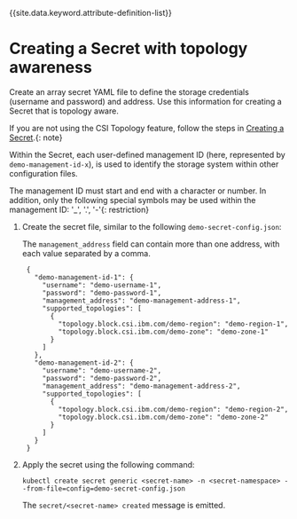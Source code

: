 
{{site.data.keyword.attribute-definition-list}}

# Creating a Secret with topology awareness

Create an array secret YAML file to define the storage credentials (username and password) and address. Use this information for creating a Secret that is topology aware.

If you are not using the CSI Topology feature, follow the steps in [Creating a Secret](creating_secret.md).{: note}

Within the Secret, each user-defined management ID (here, represented by `demo-management-id-x`), is used to identify the storage system within other configuration files.

The management ID must start and end with a character or number. In addition, only the following special symbols may be used within the management ID: '\_', '.', '-'{: restriction}

1. Create the secret file, similar to the following `demo-secret-config.json`:

    The `management_address` field can contain more than one address, with each value separated by a comma.

        {
          "demo-management-id-1": {
            "username": "demo-username-1",
            "password": "demo-password-1",
            "management_address": "demo-management-address-1",
            "supported_topologies": [
              {
                "topology.block.csi.ibm.com/demo-region": "demo-region-1",
                "topology.block.csi.ibm.com/demo-zone": "demo-zone-1"
              }
            ]
          },
          "demo-management-id-2": {
            "username": "demo-username-2",
            "password": "demo-password-2",
            "management_address": "demo-management-address-2",
            "supported_topologies": [
              {
                "topology.block.csi.ibm.com/demo-region": "demo-region-2",
                "topology.block.csi.ibm.com/demo-zone": "demo-zone-2"
              }
            ]
          }
        }
       
2. Apply the secret using the following command:

    ```
    kubectl create secret generic <secret-name> -n <secret-namespace> --from-file=config=demo-secret-config.json
    ```
    
   The `secret/<secret-name> created` message is emitted.
 
